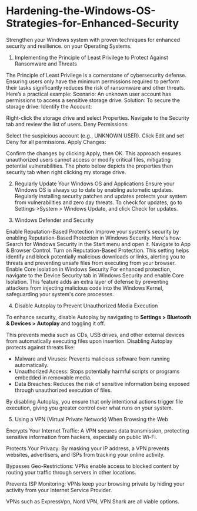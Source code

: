 # Hardening-the-Windows-OS-Strategies-for-Enhanced-Security
Strengthen your Windows system with proven techniques for enhanced security and resilience. on your Operating Systems.

1. Implementing the Principle of Least Privilege to Protect Against Ransomware and Threats
   
The Principle of Least Privilege is a cornerstone of cybersecurity defense. Ensuring users only have the minimum permissions required to perform their tasks significantly reduces the risk of ransomware and other threats. Here’s a practical example:
Scenario: An unknown user account has permissions to access a sensitive storage drive.
Solution: To secure the storage drive:
Identify the Account:


Right-click the storage drive and select Properties.
Navigate to the Security tab and review the list of users.
Deny Permissions:


Select the suspicious account (e.g., UNKNOWN USER).
Click Edit and set Deny for all permissions.
Apply Changes:


Confirm the changes by clicking Apply, then OK.
This approach ensures unauthorized users cannot access or modify critical files, mitigating potential vulnerabilities. The photo below depicts the properties then security tab when right clicking my storage drive.



2. Regularly Update Your Windows OS and Applications
Ensure your Windows OS is always up to date by enabling automatic updates. Regularly installing security patches and updates protects your system from vulnerabilities and zero day threats. To check for updates, go to Settings >System > Windows Update, and click Check for updates.



3. Windows Defender and Security

Enable Reputation-Based Protection
Improve your system's security by enabling Reputation-Based Protection in Windows Security. Here's how:
Search for Windows Security in the Start menu and open it.
Navigate to App & Browser Control.
Turn on Reputation-Based Protection.
This setting helps identify and block potentially malicious downloads or links, alerting you to threats and preventing unsafe files from executing from your browser.
Enable Core Isolation in Windows Security
For enhanced protection, navigate to the Device Security tab in Windows Security and enable Core Isolation. This feature adds an extra layer of defense by preventing attackers from injecting malicious code into the Windows Kernel, safeguarding your system's core processes.

4. Disable Autoplay to Prevent Unauthorized Media Execution  

To enhance security, disable Autoplay by navigating to **Settings > Bluetooth & Devices > Autoplay** and toggling it off.  

This prevents media such as CDs, USB drives, and other external devices from automatically executing files upon insertion. Disabling Autoplay protects against threats like:  
- Malware and Viruses: Prevents malicious software from running automatically.  
- Unauthorized Access: Stops potentially harmful scripts or programs embedded in removable media.  
- Data Breaches: Reduces the risk of sensitive information being exposed through unauthorized execution of files.  

By disabling Autoplay, you ensure that only intentional actions trigger file execution, giving you greater control over what runs on your system.



5. Using a VPN (Virtual Private Network)  When Browsing the Web


Encrypts Your Internet Traffic: A VPN secures data transmission, protecting sensitive information from hackers, especially on public Wi-Fi.


Protects Your Privacy: By masking your IP address, a VPN prevents websites, advertisers, and ISPs from tracking your online activity.


Bypasses Geo-Restrictions: VPNs enable access to blocked content by routing your traffic through servers in other locations.


Prevents ISP Monitoring: VPNs keep your browsing private by hiding your activity from your Internet Service Provider.


VPNs such as ExpressVpn, Nord VPN, VPN Shark are all viable options.
